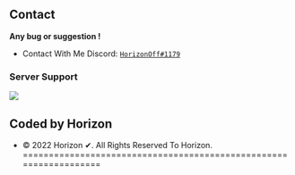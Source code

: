 

## Contact
**Any bug or suggestion !**
 - Contact With Me Discord: [`HorizonOff#1179`](https://discord.gg/GfY5YdRdJA)
### Server Support

<a href="https://discord.gg/GfY5YdRdJA"><img src="http://farneislandstours.co.uk/wp-content/uploads/2011/09/sunrise-27.09-284029.jpg"></a>


## Coded by Horizon 
* © 2022 Horizon ✔. All Rights Reserved To Horizon.
==================================================================
